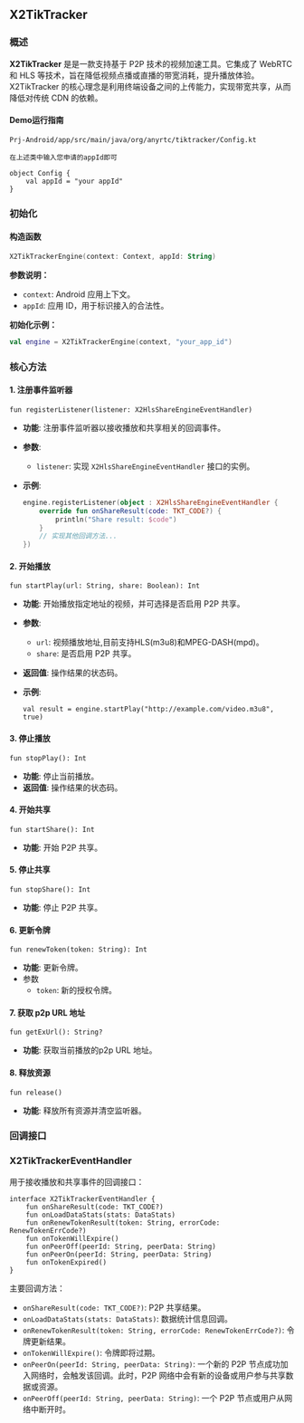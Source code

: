 ## X2TikTracker

### 概述

**X2TikTracker** 是是一款支持基于 P2P 技术的视频加速工具。它集成了 WebRTC 和 HLS 等技术，旨在降低视频点播或直播的带宽消耗，提升播放体验。X2TikTracker 的核心理念是利用终端设备之间的上传能力，实现带宽共享，从而降低对传统 CDN 的依赖。



#### Demo运行指南

```
Prj-Android/app/src/main/java/org/anyrtc/tiktracker/Config.kt

在上述类中输入您申请的appId即可

object Config {
    val appId = "your appId"
}
```

### 初始化

#### 构造函数

```kotlin
X2TikTrackerEngine(context: Context, appId: String)
```

**参数说明：**

- `context`: Android 应用上下文。
- `appId`: 应用 ID，用于标识接入的合法性。

**初始化示例：**

```kotlin
val engine = X2TikTrackerEngine(context, "your_app_id")
```



### 核心方法

#### 1. **注册事件监听器**

```
fun registerListener(listener: X2HlsShareEngineEventHandler)
```

- **功能**: 注册事件监听器以接收播放和共享相关的回调事件。

- **参数**:

  - `listener`: 实现 `X2HlsShareEngineEventHandler` 接口的实例。

- **示例**:

  ```kotlin
  engine.registerListener(object : X2HlsShareEngineEventHandler {
      override fun onShareResult(code: TKT_CODE?) {
          println("Share result: $code")
      }
      // 实现其他回调方法...
  })
  ```



#### 2. **开始播放**

```
fun startPlay(url: String, share: Boolean): Int
```

- **功能**: 开始播放指定地址的视频，并可选择是否启用 P2P 共享。

- **参数**:

  - `url`: 视频播放地址,目前支持HLS(m3u8)和MPEG-DASH(mpd)。
  - `share`: 是否启用 P2P 共享。

- **返回值**: 操作结果的状态码。

- **示例**:

  ```
  val result = engine.startPlay("http://example.com/video.m3u8", true)
  ```

#### 3. **停止播放**

```
fun stopPlay(): Int
```

- **功能**: 停止当前播放。
- **返回值**: 操作结果的状态码。

#### 4. **开始共享**

```
fun startShare(): Int
```

- **功能**: 开始 P2P 共享。

#### 5. **停止共享**

```
fun stopShare(): Int
```

- **功能**: 停止 P2P 共享。

#### 6. **更新令牌**

```
fun renewToken(token: String): Int
```

- **功能**: 更新令牌。
- 参数
  - `token`: 新的授权令牌。

#### 7. **获取 p2p URL 地址**

```
fun getExUrl(): String?
```

- **功能**: 获取当前播放的p2p URL 地址。

#### 8. **释放资源**

```
fun release()
```

- **功能**: 释放所有资源并清空监听器。

### 回调接口

### **X2TikTrackerEventHandler**

用于接收播放和共享事件的回调接口：

```
interface X2TikTrackerEventHandler {
    fun onShareResult(code: TKT_CODE?)
    fun onLoadDataStats(stats: DataStats)
    fun onRenewTokenResult(token: String, errorCode: RenewTokenErrCode?)
    fun onTokenWillExpire()
    fun onPeerOff(peerId: String, peerData: String)
    fun onPeerOn(peerId: String, peerData: String)
    fun onTokenExpired()
}
```

主要回调方法：

- `onShareResult(code: TKT_CODE?)`: P2P 共享结果。
- `onLoadDataStats(stats: DataStats)`: 数据统计信息回调。
- `onRenewTokenResult(token: String, errorCode: RenewTokenErrCode?)`: 令牌更新结果。
- `onTokenWillExpire()`: 令牌即将过期。
- `onPeerOn(peerId: String, peerData: String)`: 一个新的 P2P 节点成功加入网络时，会触发该回调。此时，P2P 网络中会有新的设备或用户参与共享数据或资源。
- `onPeerOff(peerId: String, peerData: String)`: 一个 P2P 节点或用户从网络中断开时。


